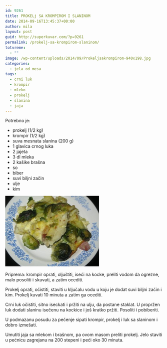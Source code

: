 ```yaml
---
id: 9261
title: PROKELj SA KROMPIROM I SLANINOM
date: 2014-09-16T13:45:37+00:00
author: mila
layout: post
guid: http://superkuvar.com/?p=9261
permalink: /prokelj-sa-krompirom-slaninom/
totvreme:
  - ""
image: /wp-content/uploads/2014/09/Prokeljsakrompirom-940x198.jpg
categories:
  - jela od mesa
tags:
  - crni luk
  - krompir
  - mleko
  - prokelj
  - slanina
  - jaja
---
```

Potrebno je:

  * prokelj (1/2 kg)
  * krompir (1/2 kg)
  * suva mesnata slanina (200 g)
  * 1 glavica crnog luka
  * 2 jajeta
  * 3 dl mleka
  * 2 kašike brašna
  * so
  * biber
  * suvi biljni začin
  * ulje
  * kim

[<img class="alignnone size-medium wp-image-9265" src="/wp-content/uploads/2014/09/Prokeljsakrompirom-300x225.jpg" alt="Prokeljsakrompirom" width="300" height="225" />](/wp-content/uploads/2014/09/Prokeljsakrompirom.jpg)

Priprema: krompir oprati, oljuštiti, iseći na kocke, preliti vodom da ogrezne, malo posoliti i skuvati, a zatim ocediti.

Prokelj oprati, očistiti, staviti u ključalu vodu u koju je dodat suvi biljni začin i kim. Prokelj kuvati 10 minuta a zatim ga ocediti.

Crni luk očistiti, sitno iseckati i pržiti na ulju, da postane staklat. U propržen luk dodati slaninu isečenu na kockice i još kratko pržiti. Posoliti i pobiberiti.

U podmazanu posudu za pečenje sipati krompir, prokelj i luk sa slaninom i dobro izmešati.

Umutiti jaja sa mlekom i brašnom, pa ovom masom preliti prokelj. Jelo staviti u pećnicu zagrejanu na 200 stepeni i peći oko 30 minuta.